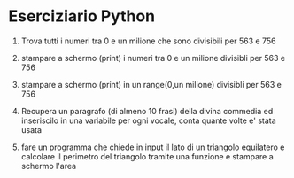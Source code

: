 # Eserciziario Python


1. Trova tutti i numeri tra 0 e un milione che sono divisibili per 563 e 756

2. stampare a schermo (print) i numeri tra 0 e un milione divisibli per 563 e 756

3. stampare a schermo (print) in un range(0,un milione) divisibli per 563 e 756

4. Recupera un paragrafo (di almeno 10 frasi) della divina commedia ed inseriscilo in una variabile per ogni vocale, conta quante volte e' stata usata

5. fare un programma che chiede in input il lato di un triangolo equilatero e calcolare il perimetro del triangolo tramite una funzione e stampare a schermo l'area
